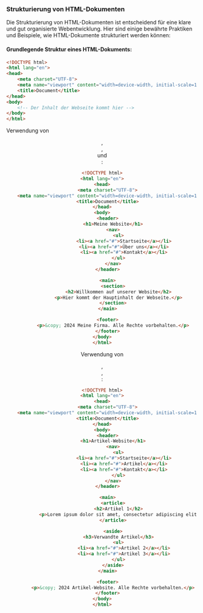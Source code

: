 ### Strukturierung von HTML-Dokumenten

Die Strukturierung von HTML-Dokumenten ist entscheidend für eine klare und gut organisierte Webentwicklung. Hier sind einige bewährte Praktiken und Beispiele, wie HTML-Dokumente strukturiert werden können:

#### Grundlegende Struktur eines HTML-Dokuments:

```html
<!DOCTYPE html>
<html lang="en">
<head>
    <meta charset="UTF-8">
    <meta name="viewport" content="width=device-width, initial-scale=1.0">
    <title>Document</title>
</head>
<body>
    <!-- Der Inhalt der Webseite kommt hier -->
</body>
</html>
```

Verwendung von <header>, <footer>, <nav> und <main>:

```html
<!DOCTYPE html>
<html lang="en">
<head>
    <meta charset="UTF-8">
    <meta name="viewport" content="width=device-width, initial-scale=1.0">
    <title>Document</title>
</head>
<body>
    <header>
        <h1>Meine Website</h1>
        <nav>
            <ul>
                <li><a href="#">Startseite</a></li>
                <li><a href="#">Über uns</a></li>
                <li><a href="#">Kontakt</a></li>
            </ul>
        </nav>
    </header>

    <main>
        <section>
            <h2>Willkommen auf unserer Website</h2>
            <p>Hier kommt der Hauptinhalt der Webseite.</p>
        </section>
    </main>

    <footer>
        <p>&copy; 2024 Meine Firma. Alle Rechte vorbehalten.</p>
    </footer>
</body>
</html>

```

Verwendung von <article>, <section>, <aside>:

```html
<!DOCTYPE html>
<html lang="en">
<head>
    <meta charset="UTF-8">
    <meta name="viewport" content="width=device-width, initial-scale=1.0">
    <title>Document</title>
</head>
<body>
    <header>
        <h1>Artikel-Website</h1>
        <nav>
            <ul>
                <li><a href="#">Startseite</a></li>
                <li><a href="#">Artikel</a></li>
                <li><a href="#">Kontakt</a></li>
            </ul>
        </nav>
    </header>

    <main>
        <article>
            <h2>Artikel 1</h2>
            <p>Lorem ipsum dolor sit amet, consectetur adipiscing elit. Integer eget justo nec lorem lacinia sodales.</p>
        </article>

        <aside>
            <h3>Verwandte Artikel</h3>
            <ul>
                <li><a href="#">Artikel 2</a></li>
                <li><a href="#">Artikel 3</a></li>
            </ul>
        </aside>
    </main>

    <footer>
        <p>&copy; 2024 Artikel-Website. Alle Rechte vorbehalten.</p>
    </footer>
</body>
</html>

```